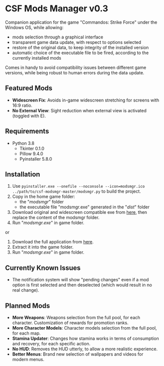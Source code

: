 # CSF Mods Manager v0.3

Companion application for the game "Commandos: Strike Force" under the Windows OS, while allowing:
- mods selection through a graphical interface
- transparent game data update, with respect to options selected
- restore of the original data, to keep integrity of the installed version 
- automatic choice of the executable file to be fired, according to the currently installed mods

Comes in handy to avoid compatibility issues between different game versions, while being robust to human errors during the data update.

## Featured Mods
- **Widescreen Fix**: Avoids in-game widescreen stretching for screens with 16:9 ratio.
- **No External View**: Sight reduction when external view is activated (toggled with E).

## Requirements
- Python 3.8
    - Tkinter 0.1.0
    - Pillow 9.4.0
    - Pyinstaller 5.8.0

## Installation
1. Use `pyinstaller.exe --onefile --noconsole --icon=modsmgr.ico ../path/to/csf-modsmgr-master/modsmgr.py` to build the project.
2. Copy in the home game folder: 
    - the "*modsmgr*" folder
    - the executable file "modsmgr.exe" generated in the "*dist*" folder
3. Download original and widescreen compatible exe from [here](https://drive.google.com/file/d/1WSi2pITeD1rc3H0CwXnUzgexlDOfiGpL), then replace the content of the modsmgr folder.
4. Run "*modsmgr.exe*" in game folder.

or 

1. Download the full application from [here](https://drive.google.com/drive/folders/1T1N7tOrVrSsIQns3WHQEc7kbW33zTywo).
2. Extract it into the game folder.
3. Run "*modsmgr.exe*" in game folder.

## Currently Known Issues
- The notification system will show "pending changes" even if a mod option is first selected and then deselected (which would result in no real change).

## Planned Mods
- **More Weapons**: Weapons selection from the full pool, for each character. Customization of rewards for promotion ranks. 
- **More Character Models**: Character models selection from the full pool, for each map.
- **Stamina Updater**: Changes how stamina works in terms of consumption and recovery, for each specific action.
- **No HUD**: Removes the HUD utterly, to allow a more realistic experience.
- **Better Menus**: Brand new selection of wallpapers and videos for modern menus.
